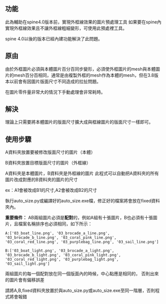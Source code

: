 ## 功能

此為輔助在spine4.0版本前，實現外框線效果的圖片預處理工具
如果要在spine內實現外框線效果且不讓外框線粗細變形，可使用此預處裡工具。

spine 4.0以後的版本已經內建功能解決了此問題。

## 原由

由於外框圖片必須與本體圖片百分百同步變形，必須使外框圖片的mesh與本體圖片的mesh百分百相同，通常是由複製外框的mesh作為本體的mesh，但在3.8版本以前會有因圖片版面尺寸不同造成的拉扯問題。

在圖片零件量非常大的情況下手動處理會非常耗時。

## 解決

理論上只需要將本體圖片的版面尺寸擴大成與框線圖片的版面尺寸一樣即可。

## 使用步驟

A資料夾放置要被修改版面尺寸的圖片（本體）

B資料夾放置目標版面尺寸的圖片（外框線）

A資料夾是本體圖片，B資料夾是外框線的圖片
此程式可以自動把A資料夾的所有圖片改成對應的B資料夾的圖片的尺寸

ex：A1會被改成B1的尺寸,A2會被改成B2的尺寸

執行auto_size.py或編譯好的auto_size.exe檔，修正好的檔案將會放在fixed資料夾內。

**重要條件：**
AB兩組圖片必須是**配對**的，例如A組有十張圖片，B也必須有十張圖片，且檔案名稱排序也必須相同，如下所示：

```
A:['03_boat_line.png', '03_brocade_a_line.png', '03_brocade_b_line.png', '03_coral_pink_line.png', '03_coral_red_line.png', '03_purplebag_line.png', '03_sail_line.png']

B:['03_boat_light.png', '03_brocade_a_light.png', '03_brocade_b_light.png', '03_coral_pink_light.png', '03_coral_red_light.png', '03_purplebag_light.png', '03_sail_light.png']
```
兩組圖片的每一個配對放在同一個版面內的時候，中心點應是相同的，
否則出來的圖片會有偏移誤差

請將A,B,fixed資料夾放置於與auto_size.py或auto_size.exe至同一階層，否則程式將會報錯
